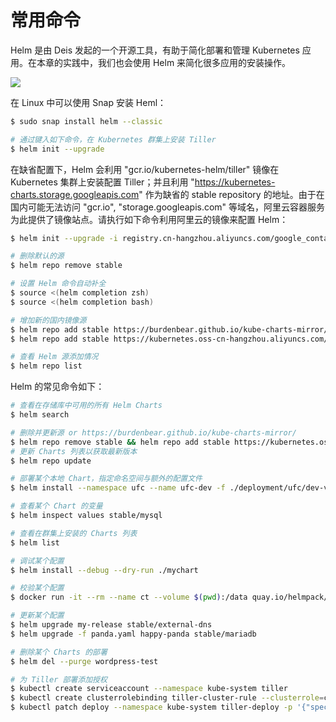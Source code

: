 # 常用命令

Helm 是由 Deis 发起的一个开源工具，有助于简化部署和管理 Kubernetes 应用。在本章的实践中，我们也会使用 Helm 来简化很多应用的安装操作。

![](https://assets.ng-tech.icu/item/20230430222840.png)

在 Linux 中可以使用 Snap 安装 Heml：

```sh
$ sudo snap install helm --classic

# 通过键入如下命令，在 Kubernetes 群集上安装 Tiller
$ helm init --upgrade
```

在缺省配置下，Helm 会利用 "gcr.io/kubernetes-helm/tiller" 镜像在 Kubernetes 集群上安装配置 Tiller；并且利用 "https://kubernetes-charts.storage.googleapis.com" 作为缺省的 stable repository 的地址。由于在国内可能无法访问 "gcr.io", "storage.googleapis.com" 等域名，阿里云容器服务为此提供了镜像站点。请执行如下命令利用阿里云的镜像来配置 Helm：

```sh
$ helm init --upgrade -i registry.cn-hangzhou.aliyuncs.com/google_containers/tiller:v2.5.1 --stable-repo-url https://kubernetes.oss-cn-hangzhou.aliyuncs.com/charts

# 删除默认的源
$ helm repo remove stable

# 设置 Helm 命令自动补全
$ source <(helm completion zsh)
$ source <(helm completion bash)

# 增加新的国内镜像源
$ helm repo add stable https://burdenbear.github.io/kube-charts-mirror/
$ helm repo add stable https://kubernetes.oss-cn-hangzhou.aliyuncs.com/charts

# 查看 Helm 源添加情况
$ helm repo list
```

Helm 的常见命令如下：

```sh
# 查看在存储库中可用的所有 Helm Charts
$ helm search

# 删除并更新源 or https://burdenbear.github.io/kube-charts-mirror/
$ helm repo remove stable && helm repo add stable https://kubernetes.oss-cn-hangzhou.aliyuncs.com/charts
# 更新 Charts 列表以获取最新版本
$ helm repo update

# 部署某个本地 Chart，指定命名空间与额外的配置文件
$ helm install --namespace ufc --name ufc-dev -f ./deployment/ufc/dev-values.yaml ./charts/ufc/

# 查看某个 Chart 的变量
$ helm inspect values stable/mysql

# 查看在群集上安装的 Charts 列表
$ helm list

# 调试某个配置
$ helm install --debug --dry-run ./mychart

# 校验某个配置
$ docker run -it --rm --name ct --volume $(pwd):/data quay.io/helmpack/chart-testing:v2.3.0 sh -c "ct lint --all --debug --chart-dirs /data/"

# 更新某个配置
$ helm upgrade my-release stable/external-dns
$ helm upgrade -f panda.yaml happy-panda stable/mariadb

# 删除某个 Charts 的部署
$ helm del --purge wordpress-test

# 为 Tiller 部署添加授权
$ kubectl create serviceaccount --namespace kube-system tiller
$ kubectl create clusterrolebinding tiller-cluster-rule --clusterrole=cluster-admin --serviceaccount=kube-system:tiller
$ kubectl patch deploy --namespace kube-system tiller-deploy -p '{"spec":{"template":{"spec":{"serviceAccount":"tiller"}}}}'
```
